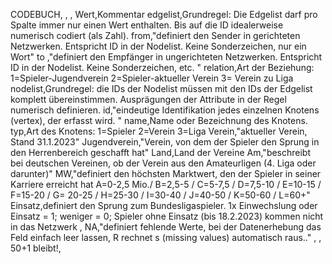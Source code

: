 CODEBUCH,
,
,
Wert,Kommentar
edgelist,Grundregel: Die Edgelist darf pro Spalte immer nur einen Wert enthalten. Bis auf die ID idealerweise numerisch codiert (als Zahl).
from,"definiert den Sender in gerichteten Netzwerken. Entspricht ID in der Nodelist. Keine Sonderzeichen, nur ein Wort"
to ,"definiert den Empfänger in ungerichteten Netzwerken. Entspricht ID in der Nodelist. Keine Sonderzeichen, etc. "
relation,Art der Beziehung: 1=Spieler-Jugendverein 2=Spieler-aktueller Verein 3= Verein zu Liga
nodelist,Grundregel: die IDs der Nodelist müssen mit den IDs der Edgelist komplett übereinstimmen. Ausprägungen der Attribute in der Regel numerisch definieren.
id,"eindeutige Identifikation jedes einzelnen Knotens (vertex), der erfasst wird.  "
name,Name oder Bezeichnung des Knotens. 
typ,Art des Knotens: 1=Spieler 2=Verein 3=Liga
Verein,"aktueller Verein, Stand 31.1.2023"
Jugendverein,"Verein, von dem der Spieler den Sprung in den Herrenbereich geschafft hat"
Land,Land der Vereine
Am,"beschreibt bei deutschen Vereinen, ob der Verein aus den Amateurligen (4. Liga oder darunter)"
MW,"definiert den höchsten Marktwert, den der Spieler in seiner Karriere erreicht hat A=0-2,5 Mio./ B=2,5-5 / C=5-7,5 / D=7,5-10 / E=10-15 / F=15-20 / G= 20-25 / H=25-30 / I=30-40 / J=40-50 / K=50-60 / L=60+"
Einsatz,definiert den Sprung zum Bundesligaspieler. 1x Einwechslung oder Einsatz = 1; weniger = 0; Spieler ohne Einsatz (bis 18.2.2023) kommen nicht in das Netzwerk
,
NA,"definiert fehlende Werte, bei der Datenerhebung das Feld einfach leer lassen, R rechnet s (missing values) automatisch raus.."
,
,
50+1 bleibt!,
